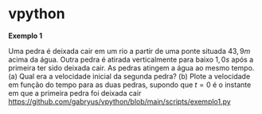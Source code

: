 # vpython

**Exemplo 1**

Uma pedra é deixada cair em um rio a partir de uma ponte situada $43,9 m$ acima da água. Outra
pedra é atirada verticalmente para baixo $1,0 s$ após a primeira ter sido deixada cair. As pedras atingem a água ao mesmo tempo. 
(a) Qual era a velocidade inicial da segunda pedra? 
(b) Plote a velocidade em função do tempo para as duas pedras, supondo que $t = 0$ é o instante em que a primeira pedra foi deixada cair
https://github.com/gabryus/vpython/blob/main/scripts/exemplo1.py

